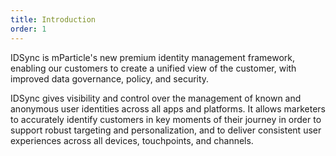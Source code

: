 ```yaml
---
title: Introduction
order: 1
---
```


IDSync is mParticle&#39;s new premium identity management framework, enabling our customers to create a unified view of the customer, with improved data governance, policy, and security.

IDSync gives visibility and control over the management of known and anonymous user identities across all apps and platforms. It allows marketers to accurately identify customers in key moments of their journey in order to support robust targeting and personalization, and to deliver consistent user experiences across all devices, touchpoints, and channels.
